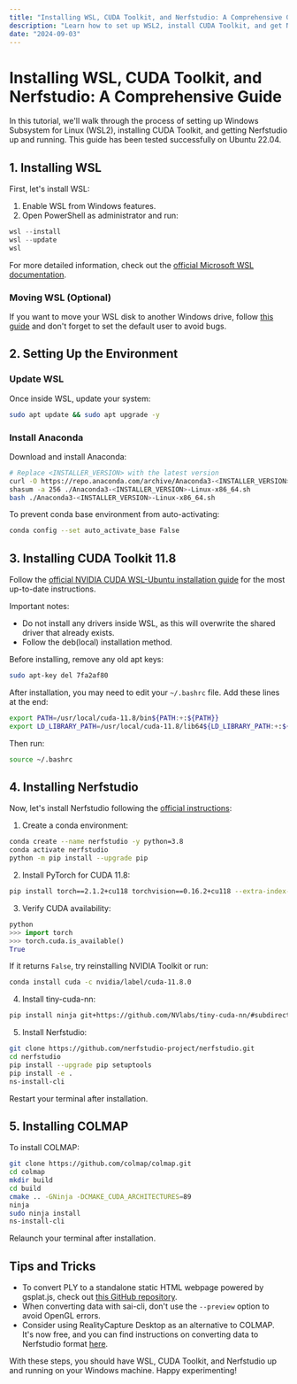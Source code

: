 ```yaml
---
title: "Installing WSL, CUDA Toolkit, and Nerfstudio: A Comprehensive Guide"
description: "Learn how to set up WSL2, install CUDA Toolkit, and get Nerfstudio running on your Windows machine."
date: "2024-09-03"
---
```


# Installing WSL, CUDA Toolkit, and Nerfstudio: A Comprehensive Guide

In this tutorial, we'll walk through the process of setting up Windows Subsystem for Linux (WSL2), installing CUDA Toolkit, and getting Nerfstudio up and running. This guide has been tested successfully on Ubuntu 22.04.

## 1. Installing WSL

First, let's install WSL:

1. Enable WSL from Windows features.
2. Open PowerShell as administrator and run:

```powershell
wsl --install
wsl --update
wsl
```

For more detailed information, check out the [official Microsoft WSL documentation](https://learn.microsoft.com/en-us/windows/wsl/install).

### Moving WSL (Optional)

If you want to move your WSL disk to another Windows drive, follow [this guide](https://github.com/LpCodes/Moving-WSL-Distribution-to-Another-Drive) and don't forget to set the default user to avoid bugs.

## 2. Setting Up the Environment

### Update WSL

Once inside WSL, update your system:

```bash
sudo apt update && sudo apt upgrade -y
```

### Install Anaconda

Download and install Anaconda:

```bash
# Replace <INSTALLER_VERSION> with the latest version
curl -O https://repo.anaconda.com/archive/Anaconda3-<INSTALLER_VERSION>-Linux-x86_64.sh
shasum -a 256 ./Anaconda3-<INSTALLER_VERSION>-Linux-x86_64.sh
bash ./Anaconda3-<INSTALLER_VERSION>-Linux-x86_64.sh
```

To prevent conda base environment from auto-activating:

```bash
conda config --set auto_activate_base False
```

## 3. Installing CUDA Toolkit 11.8

Follow the [official NVIDIA CUDA WSL-Ubuntu installation guide](https://docs.nvidia.com/cuda/wsl-user-guide/index.html) for the most up-to-date instructions.

Important notes:
- Do not install any drivers inside WSL, as this will overwrite the shared driver that already exists.
- Follow the deb(local) installation method.

Before installing, remove any old apt keys:

```bash
sudo apt-key del 7fa2af80
```

After installation, you may need to edit your `~/.bashrc` file. Add these lines at the end:

```bash
export PATH=/usr/local/cuda-11.8/bin${PATH:+:${PATH}}
export LD_LIBRARY_PATH=/usr/local/cuda-11.8/lib64${LD_LIBRARY_PATH:+:${LD_LIBRARY_PATH}}
```

Then run:

```bash
source ~/.bashrc
```

## 4. Installing Nerfstudio

Now, let's install Nerfstudio following the [official instructions](https://docs.nerf.studio/quickstart/installation.html):

1. Create a conda environment:

```bash
conda create --name nerfstudio -y python=3.8
conda activate nerfstudio
python -m pip install --upgrade pip
```

2. Install PyTorch for CUDA 11.8:

```bash
pip install torch==2.1.2+cu118 torchvision==0.16.2+cu118 --extra-index-url https://download.pytorch.org/whl/cu118
```

3. Verify CUDA availability:

```python
python
>>> import torch
>>> torch.cuda.is_available()
True
```

If it returns `False`, try reinstalling NVIDIA Toolkit or run:

```bash
conda install cuda -c nvidia/label/cuda-11.8.0
```

4. Install tiny-cuda-nn:

```bash
pip install ninja git+https://github.com/NVlabs/tiny-cuda-nn/#subdirectory=bindings/torch
```

5. Install Nerfstudio:

```bash
git clone https://github.com/nerfstudio-project/nerfstudio.git
cd nerfstudio
pip install --upgrade pip setuptools
pip install -e .
ns-install-cli
```

Restart your terminal after installation.

## 5. Installing COLMAP

To install COLMAP:

```bash
git clone https://github.com/colmap/colmap.git
cd colmap
mkdir build
cd build
cmake .. -GNinja -DCMAKE_CUDA_ARCHITECTURES=89
ninja
sudo ninja install
ns-install-cli
```

Relaunch your terminal after installation.

## Tips and Tricks

- To convert PLY to a standalone static HTML webpage powered by gsplat.js, check out [this GitHub repository](https://github.com/SpectacularAI/point-cloud-tools).
- When converting data with sai-cli, don't use the `--preview` option to avoid OpenGL errors.
- Consider using RealityCapture Desktop as an alternative to COLMAP. It's now free, and you can find instructions on converting data to Nerfstudio format [here](https://docs.nerf.studio/quickstart/custom_dataset.html#realitycapture).

With these steps, you should have WSL, CUDA Toolkit, and Nerfstudio up and running on your Windows machine. Happy experimenting!
